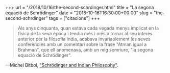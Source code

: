 +++
url = "/2018/10/16/the-second-schrdinger.html"
title = "La segona equació de Schrödinger"
date = "2018-10-16T16:30:00+00:00"
slug = "the-second-schrdinger"
tags = ["citacions"]
+++

> Als anys cinquanta, quan estava cada vegada menys implicat en la física de la seva època i tendia més i més a tornar al seu interès anterior per la filosofia índia, acabava invariablement les seves conferències amb un comentari sobre la frase "Atman igual a Brahman", que ell anomenava, amb un mig somriure, "la segona equació de Schrödinger".

—Michel Bitbol, ["Schrödinger and Indian Philosophy"](http://www.academia.edu/29024231/SCHR%C3%96DINGER_AND_INDIAN_PHILOSOPHY).
